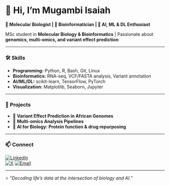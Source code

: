 # 👋 Hi, I’m Mugambi Isaiah

**🔬 Molecular Biologist | 🧬 Bioinformatician | 🤖 AI, ML & DL Enthusiast**  

MSc student in **Molecular Biology & Bioinformatics** | Passionate about **genomics, multi-omics, and variant effect prediction**  

---

### 🛠️ Skills
- **Programming:** Python, R, Bash, Git, Linux  
- **Bioinformatics:** RNA-seq, VCF/FASTA analysis, Variant annotation  
- **AI/ML/DL:** scikit-learn, TensorFlow, PyTorch  
- **Visualization:** Matplotlib, Seaborn, Jupyter  

---

### 📌 Projects
- 🔎 **Variant Effect Prediction in African Genomes**  
- 🧪 **Multi-omics Analysis Pipelines**  
- 🤖 **AI for Biology: Protein function & drug repurposing**  

---

### 📫 Connect
[![LinkedIn](https://img.shields.io/badge/LinkedIn-0077B5?style=for-the-badge&logo=linkedin&logoColor=white)](https://www.linkedin.com/in/mugambi-isaiah-230593150/)  
[![X](https://img.shields.io/badge/X-1DA1F2?style=for-the-badge&logo=x&logoColor=white)](https://x.com/IMugambiKe) 
[![Email](https://img.shields.io/badge/Email-D14836?style=for-the-badge&logo=gmail&logoColor=white)](mailto:isaiahmugambi30@gmail.com)

---

⭐ *“Decoding life’s data at the intersection of biology and AI.”*  

